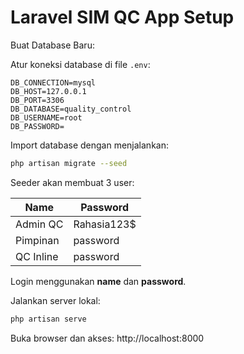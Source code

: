 # Laravel SIM QC App Setup

Buat Database Baru:

Atur koneksi database di file `.env`:
```env
DB_CONNECTION=mysql
DB_HOST=127.0.0.1
DB_PORT=3306
DB_DATABASE=quality_control
DB_USERNAME=root
DB_PASSWORD=
```

Import database dengan menjalankan:
```bash
php artisan migrate --seed
```

Seeder akan membuat 3 user:

| Name       | Password     |
|------------|--------------|
| Admin QC   | Rahasia123$  |
| Pimpinan   | password     |
| QC Inline  | password     |

Login menggunakan **name** dan **password**.

Jalankan server lokal:
```bash
php artisan serve
```

Buka browser dan akses: http://localhost:8000
